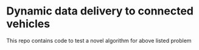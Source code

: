 # Dynamic data delivery to connected vehicles

This repo contains code to test a novel algorithm for above listed problem
